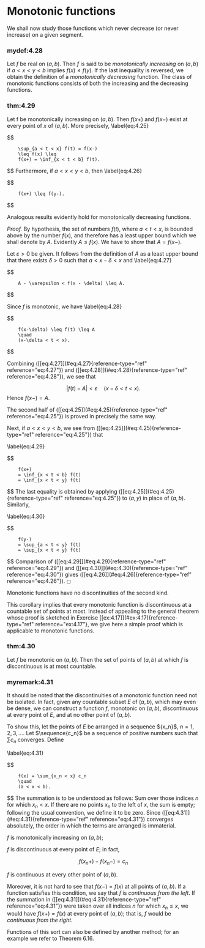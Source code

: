 # Monotonic functions

We shall now study those functions which never decrease (or never
increase) on a given segment.


### mydef:4.28 
 Let $f$ be real on $(a, b)$. Then $f$
is said to be *monotonically increasing* on $(a, b)$ if $a< x < y < b$
implies $f(x) \leq f(y)$. If the last inequality is reversed, we obtain
the definition of a *monotonically decreasing* function. The class of
monotonic functions consists of both the increasing and the decreasing
functions.



### thm:4.29 
 Let f be monotonically increasing on
$(a, b)$. Then $f(x+)$ and $f(x-)$ exist at every point of $x$ of
$(a, b)$. More precisely, 
\label{eq:4.25}

$$

        \sup_{a < t < x} f(t) = f(x-)
        \leq f(x) \leq
        f(x+) = \inf_{x < t < b} f(t).
$$
 Furthermore, if
$a < x < y < b$, then 
\label{eq:4.26}

$$

        f(x+) \leq f(y-).
$$



Analogous results evidently hold for monotonically decreasing functions.


*Proof.* By hypothesis, the set of numbers $f(t)$, where $a< t < x$, is
bounded above by the number $f(x)$, and therefore has a least upper
bound which we shall denote by $A$. Evidently $A \leq f(x)$. We have to
show that $A =f(x-)$.

Let $\varepsilon > 0$ be given. It follows from the definition of $A$ as
a least upper bound that there exists $\delta > 0$ such that
$a < x - \delta < x$ and 
\label{eq:4.27}

$$

        A - \varepsilon < f(x - \delta) \leq A.
$$


Since $f$ is monotonic, we have 
\label{eq:4.28}

$$

        f(x-\delta) \leq f(t) \leq A
        \quad
        (x-\delta < t < x).
$$


Combining (\[\[eq:4.27\]](#eq:4.27){reference-type="ref"
reference="eq:4.27"}) and (\[\[eq:4.28\]](#eq:4.28){reference-type="ref"
reference="eq:4.28"}), we see that

$$
\left| f(t) - A \right| < \varepsilon
        \quad
        (x - \delta < t < x).
$$
 Hence $f(x-) = A$.

The second half of (\[\[eq:4.25\]](#eq:4.25){reference-type="ref"
reference="eq:4.25"}) is proved in precisely the same way.

Next, if $a < x < y < b$, we see from
(\[\[eq:4.25\]](#eq:4.25){reference-type="ref" reference="eq:4.25"}) that

\label{eq:4.29}

$$

        f(x+)
        = \inf_{x < t < b} f(t)
        = \inf_{x < t < y} f(t)
$$
 The last equality is obtained by
applying (\[\[eq:4.25\]](#eq:4.25){reference-type="ref"
reference="eq:4.25"}) to $(a, y)$ in place of $(a, b)$. Similarly,

\label{eq:4.30}

$$

        f(y-)
        = \sup_{a < t < y} f(t)
        = \sup_{x < t < y} f(t)
$$
 Comparison of
(\[\[eq:4.29\]](#eq:4.29){reference-type="ref" reference="eq:4.29"}) and
(\[\[eq:4.30\]](#eq:4.30){reference-type="ref" reference="eq:4.30"})
gives (\[\[eq:4.26\]](#eq:4.26){reference-type="ref"
reference="eq:4.26"}). ◻



Monotonic functions have no discontinuities of the second kind.


This corollary implies that every monotonic function is discontinuous at
a countable set of points at most. Instead of appealing to the general
theorem whose proof is sketched in Exercise
\[\[ex:4.17\]](#ex:4.17){reference-type="ref" reference="ex:4.17"}, we
give here a simple proof which is applicable to monotonic functions.


### thm:4.30 
 Let $f$ be monotonic on $(a, b)$. Then
the set of points of $(a, b)$ at which $f$ is discontinuous is at most
countable.



### myremark:4.31 
 It should be noted that the
discontinuities of a monotonic function need not be isolated. In fact,
given any countable subset $E$ of $(a, b)$, which may even be dense, we
can construct a function $f$, monotonic on $(a, b)$, discontinuous at
every point of $E$, and at no other point of $(a, b)$.

To show this, let the points of $E$ be arranged in a sequence
$\{x_n}$, $n = 1, 2, 3,...$. Let $\sequence{c_n\}$ be a sequence
of positive numbers such that $\sum c_n$ converges. Define

\label{eq:4.31}

$$

        f(x) = \sum_{x_n < x} c_n
        \quad
        (a < x < b).
$$
 The summation is to be understood as follows: Sum
over those indices $n$ for which $x_n < x$. If there are no points $x_n$
to the left of $x$, the sum is empty; following the usual convention, we
define it to be zero. Since
(\[\[eq:4.31\]](#eq:4.31){reference-type="ref" reference="eq:4.31"})
converges absolutely, the order in which the terms are arranged is
immaterial.



$f$ is monotonically increasing on $(a, b)$;

$f$ is discontinuous at every point of $E$; in fact,

$$
f(x_n+) - f(x_n-) = c_n
$$


$f$ is continuous at every other point of $(a, b)$.


Moreover, it is not hard to see that $f(x-) =f(x)$ at all points of
$(a, b)$. If a function satisfies this condition, we say that $f$ is
*continuous from the left*. If the summation in
(\[\[eq:4.31\]](#eq:4.31){reference-type="ref" reference="eq:4.31"}) were
taken over all indices $n$ for which $x_n \leq x$, we would have
$f(x+) = f(x)$ at every point of $(a, b)$; that is, $f$ would be
*continuous from the right*.

Functions of this sort can also be defined by another method; for an
example we refer to Theorem 6.16.

